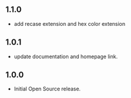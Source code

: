 ## 1.1.0

- add recase extension and hex color extension

## 1.0.1

- update documentation and homepage link.

## 1.0.0

- Initial Open Source release.
